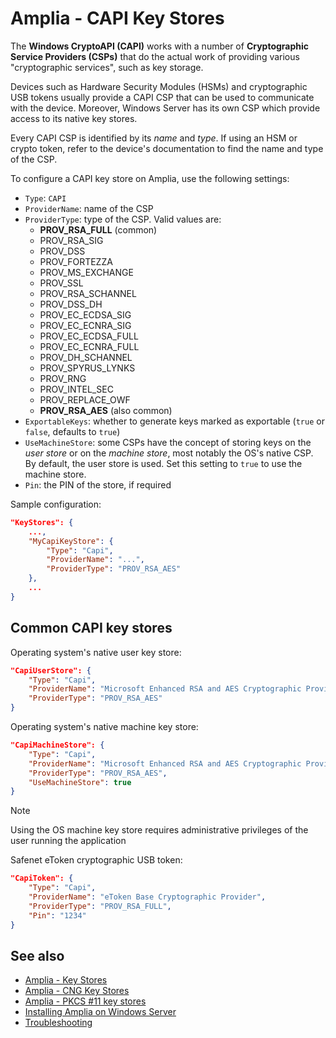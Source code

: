 ﻿# Amplia - CAPI Key Stores

The **Windows CryptoAPI (CAPI)** works with a number of **Cryptographic Service Providers (CSPs)** that do the actual work
of providing various "cryptographic services", such as key storage.

Devices such as Hardware Security Modules (HSMs) and cryptographic USB tokens usually provide a CAPI CSP that can
be used to communicate with the device. Moreover, Windows Server has its own CSP which provide access to its
native key stores.

Every CAPI CSP is identified by its *name* and *type*. If using an HSM or crypto token, refer to the device's documentation
to find the name and type of the CSP.

To configure a CAPI key store on Amplia, use the following settings:

* `Type`: `CAPI`
* `ProviderName`: name of the CSP
* `ProviderType`: type of the CSP. Valid values are:
	* **PROV_RSA_FULL** (common)
	* PROV_RSA_SIG
	* PROV_DSS
	* PROV_FORTEZZA
	* PROV_MS_EXCHANGE
	* PROV_SSL
	* PROV_RSA_SCHANNEL
	* PROV_DSS_DH
	* PROV_EC_ECDSA_SIG
	* PROV_EC_ECNRA_SIG
	* PROV_EC_ECDSA_FULL
	* PROV_EC_ECNRA_FULL
	* PROV_DH_SCHANNEL
	* PROV_SPYRUS_LYNKS
	* PROV_RNG
	* PROV_INTEL_SEC
	* PROV_REPLACE_OWF
	* **PROV_RSA_AES** (also common)
* `ExportableKeys`: whether to generate keys marked as exportable (`true` or `false`, defaults to `true`)
* `UseMachineStore`: some CSPs have the concept of storing keys on the *user store* or on the *machine store*, most notably the OS's native CSP.
  By default, the user store is used. Set this setting to `true` to use the machine store.
* `Pin`: the PIN of the store, if required
<!--
TODO:
OverrideKeyPins: ?
RememberKeyPins: ?
-->

Sample configuration:

```json
"KeyStores": {
	...,
	"MyCapiKeyStore": {
		"Type": "Capi",
		"ProviderName": "...",
		"ProviderType": "PROV_RSA_AES"
	},
	...
}
```

## Common CAPI key stores

Operating system's native user key store:

```json
"CapiUserStore": {
	"Type": "Capi",
	"ProviderName": "Microsoft Enhanced RSA and AES Cryptographic Provider",
	"ProviderType": "PROV_RSA_AES"
}
```

Operating system's native machine key store:

```json
"CapiMachineStore": {
	"Type": "Capi",
	"ProviderName": "Microsoft Enhanced RSA and AES Cryptographic Provider",
	"ProviderType": "PROV_RSA_AES",
	"UseMachineStore": true
}
```

> [!NOTE]
> Using the OS machine key store requires administrative privileges of the user running the application

Safenet eToken cryptographic USB token:

```json
"CapiToken": {
	"Type": "Capi",
	"ProviderName": "eToken Base Cryptographic Provider",
	"ProviderType": "PROV_RSA_FULL",
	"Pin": "1234"
}
```

## See also

* [Amplia - Key Stores](index.md)
* [Amplia - CNG Key Stores](cng.md)
* [Amplia - PKCS #11 key stores](pkcs11.md)
* [Installing Amplia on Windows Server](install.md)
* [Troubleshooting](troubleshoot/index.md)

